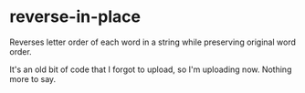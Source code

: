 reverse-in-place
================

Reverses letter order of each word in a string while preserving original word order.

It's an old bit of code that I forgot to upload, so I'm uploading now. Nothing more to say.
